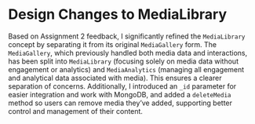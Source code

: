 # Design Changes to MediaLibrary

Based on Assignment 2 feedback, I significantly refined the `MediaLibrary` concept by separating it from its original `MediaGallery` form. The `MediaGallery`, which previously handled both media data and interactions, has been split into `MediaLibrary` (focusing solely on media data without engagement or analytics) and `MediaAnalytics` (managing all engagement and analytical data associated with media). This ensures a clearer separation of concerns. Additionally, I introduced an `_id` parameter for easier integration and work with MongoDB, and added a `deleteMedia` method so users can remove media they’ve added, supporting better control and management of their content.

